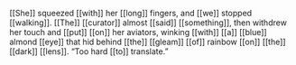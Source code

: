 [[She]] squeezed [[with]] her [[long]] fingers, and [[we]] stopped [[walking]]. [[The]] [[curator]] almost [[said]] [[something]], then withdrew her touch and [[put]] [[on]] her aviators, winking [[with]] [[a]] [[blue]] almond [[eye]] that hid behind [[the]] [[gleam]] [[of]] rainbow [[on]] [[the]] [[dark]] [[lens]]. “Too hard [[to]] translate.”  